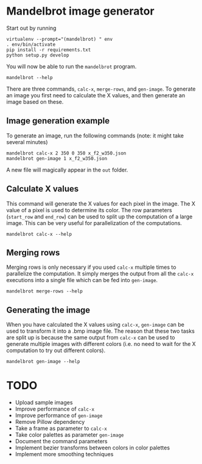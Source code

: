 Mandelbrot image generator
==========================

Start out by running

```
virtualenv --prompt="(mandelbrot) " env
. env/bin/activate
pip install -r requirements.txt
python setup.py develop
```

You will now be able to run the `mandelbrot` program.

```
mandelbrot --help
```

There are three commands, `calc-x`, `merge-rows`, and `gen-image`. To generate an image you first need to calculate the X values, and then generate an image based on these.


Image generation example
------------------------
To generate an image, run the following commands (note: it might take several minutes)

```
mandelbrot calc-x 2 350 0 350 x_f2_w350.json
mandelbrot gen-image 1 x_f2_w350.json
```

A new file will magically appear in the `out` folder.


Calculate X values
------------------
This command will generate the X values for each pixel in the image. The X value of a pixel is used to determine its color. The row parameters (`start_row` and `end_row`) can be used to split up the computation of a large image. This can be very useful for parallelization of the computations.

```
mandelbrot calc-x --help
```


Merging rows
------------
Merging rows is only necessary if you used `calc-x` multiple times to parallelize the computation. It simply merges the output from all the `calc-x` executions into a single file which can be fed into `gen-image`.

```
mandelbrot merge-rows --help
```


Generating the image
--------------------
When you have calculated the X values using `calc-x`, `gen-image` can be used to transform it into a .bmp image file. The reason that these two tasks are split up is because the same output from `calc-x` can be used to generate multiple images with different colors (i.e. no need to wait for the X computation to try out different colors).

```
mandelbrot gen-image --help
```


TODO
====
  - Upload sample images
  - Improve performance of `calc-x`
  - Improve performance of `gen-image`
  - Remove Pillow dependency
  - Take a frame as parameter to `calc-x`
  - Take color palettes as parameter `gen-image`
  - Document the command parameters
  - Implement bezier transforms between colors in color palettes
  - Implement more smoothing techniques